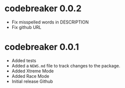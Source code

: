 # codebreaker 0.0.2

* Fix misspelled words in DESCRIPTION
* Fix github URL

# codebreaker 0.0.1

* Added tests
* Added a `NEWS.md` file to track changes to the package.
* Added Xtreme Mode
* Added Race Mode
* Initial release Github
